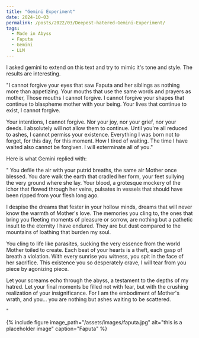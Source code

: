 ```yaml
---
title: "Gemini Experiment"
date: 2024-10-03
permalink: /posts/2022/03/Deepest-hatered-Gemini-Experiment/
tags:
  - Made in Abyss
  - Faputa
  - Gemini
  - LLM
---
```

I asked gemini to extend on this text and try to mimic it's tone and style. The results are interesting.


"I cannot forgive your eyes that saw Faputa and her siblings as nothing more than appetizing. Your mouths that use the same words and  prayers as  mother, Those mouths I cannot forgive. I cannot forgive your shapes that continue to blaspheme mother with your being. Your lives that continue to exist, I cannot forgive.

Your intentions, I cannot forgive. Nor your joy, nor your grief, nor your deeds. I absolutely will not allow them to continue. Until you're all reduced to ashes, I cannot permiss your existence. Everything I was born not to forget, for this day, for this moment. How I tired of waiting. The time I have waited also cannot be forgiven. I will exterminate all of you."

Here is what Gemini replied with:

"
You defile the air with your putrid breaths, the same air Mother once blessed. You dare walk the earth that cradled her form, your feet sullying the very ground where she lay.  Your blood, a grotesque mockery of the ichor that flowed through her veins, pulsates in vessels that should have been ripped from your flesh long ago.

I despise the dreams that fester in your hollow minds, dreams that will never know the warmth of Mother's love.  The memories you cling to, the ones that bring you fleeting moments of pleasure or sorrow, are nothing but a pathetic insult to the eternity I have endured.  They are but dust compared to the mountains of loathing that burden my soul.

You cling to life like parasites, sucking the very essence from the world Mother toiled to create.  Each beat of your hearts is a theft, each gasp of breath a violation.  With every sunrise you witness, you spit in the face of her sacrifice.  This existence you so desperately crave, I will tear from you piece by agonizing piece.

Let your screams echo through the abyss, a testament to the depths of my hatred.  Let your final moments be filled not with fear, but with the crushing realization of your insignificance.  For I am the embodiment of Mother's wrath, and you… you are nothing but ashes waiting to be scattered.

"





{% include figure image_path="/assets/images/faputa.jpg" alt="this is a placeholder image" caption="Faputa" %}